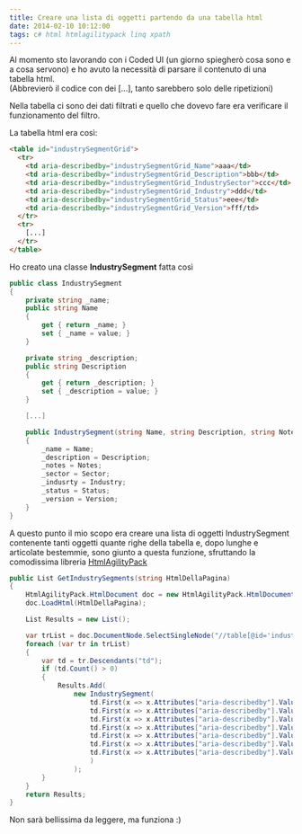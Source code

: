 ```yaml
---
title: Creare una lista di oggetti partendo da una tabella html
date: 2014-02-10 10:12:00
tags: c# html htmlagilitypack linq xpath
---
```


Al momento sto lavorando con i Coded UI (un giorno spiegherò cosa sono
e a cosa servono) e ho avuto la necessità di parsare il contenuto di una
tabella html.  
(Abbrevierò il codice con dei [...], tanto sarebbero solo delle
ripetizioni)

Nella tabella ci sono dei dati filtrati e quello che dovevo fare era
verificare il funzionamento del filtro.

La tabella html era così:  

```html
<table id="industrySegmentGrid">
  <tr>
    <td aria-describedby="industrySegmentGrid_Name">aaa</td>
    <td aria-describedby="industrySegmentGrid_Description">bbb</td>
    <td aria-describedby="industrySegmentGrid_IndustrySector">ccc</td>
    <td aria-describedby="industrySegmentGrid_Industry">ddd</td>
    <td aria-describedby="industrySegmentGrid_Status">eee</td>
    <td aria-describedby="industrySegmentGrid_Version">fff/td>
  </tr>
  <tr>
    [...]
  </tr>
</table>
```

Ho creato una classe **IndustrySegment** fatta così

```csharp
public class IndustrySegment
{
    private string _name;
    public string Name
    {
        get { return _name; }
        set { _name = value; }
    }

    private string _description;
    public string Description
    {
        get { return _description; }
        set { _description = value; }
    }

    [...]

    public IndustrySegment(string Name, string Description, string Notes, string Sector, string Industry, string Status, string Version)
    {
        _name = Name;
        _description = Description;
        _notes = Notes;
        _sector = Sector;
        _indusrty = Industry;
        _status = Status;
        _version = Version;
    }
}
```

A questo punto il mio scopo era creare una lista di oggetti
IndustrySegment contenente tanti oggetti quante righe della tabella e,
dopo lunghe e articolate bestemmie, sono giunto a questa funzione,
sfruttando la comodissima libreria
[HtmlAgilityPack](https://htmlagilitypack.codeplex.com/)

```csharp
public List GetIndustrySegments(string HtmlDellaPagina)
{
    HtmlAgilityPack.HtmlDocument doc = new HtmlAgilityPack.HtmlDocument();
    doc.LoadHtml(HtmlDellaPagina);

    List Results = new List();

    var trList = doc.DocumentNode.SelectSingleNode("//table[@id='industrySegmentGrid']").Descendants("tr");
    foreach (var tr in trList)
    {
        var td = tr.Descendants("td");
        if (td.Count() > 0)
        {
            Results.Add(
                new IndustrySegment(
                    td.First(x => x.Attributes["aria-describedby"].Value == "industrySegmentGrid_Name").InnerText,
                    td.First(x => x.Attributes["aria-describedby"].Value == "industrySegmentGrid_Description").InnerText,
                    td.First(x => x.Attributes["aria-describedby"].Value == "industrySegmentGrid_Notes").InnerText,
                    td.First(x => x.Attributes["aria-describedby"].Value == "industrySegmentGrid_IndustrySector").InnerText,
                    td.First(x => x.Attributes["aria-describedby"].Value == "industrySegmentGrid_Industry").InnerText,
                    td.First(x => x.Attributes["aria-describedby"].Value == "industrySegmentGrid_Status").InnerText,
                    td.First(x => x.Attributes["aria-describedby"].Value == "industrySegmentGrid_Version").InnerText
                    )
                );
        }
    }
    return Results;
}
```

Non sarà bellissima da leggere, ma funziona :)
